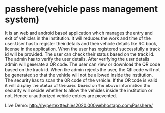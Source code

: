 # passhere(vehicle pass management system)
It is an web and android based application which manages the entry and exit of vehicles in the institution. It will reduces the work and time of the user.User has to register their details and their vehicle details like RC book, license in the application. When the user has registered successfully a track id will be provided. The user can check their status based on the track id. The admin has to verify the user details. After verifying the user details admin will generate a QR code. The user can view or download the QR code based on the track id. When the admin rejects the user, the QR code will not be generated so that the vehicle will not be allowed inside the institution. The security has to scan the QR code of the vehicle. If the OR code is valid it will display the status of the user. Based on the above information the security will decide whether to allow the vehicles inside the institution or not. Hence unauthorized vehicle entries are prevented.


Live Demo:
http://hypertexttechies2020.000webhostapp.com/Passhere/


